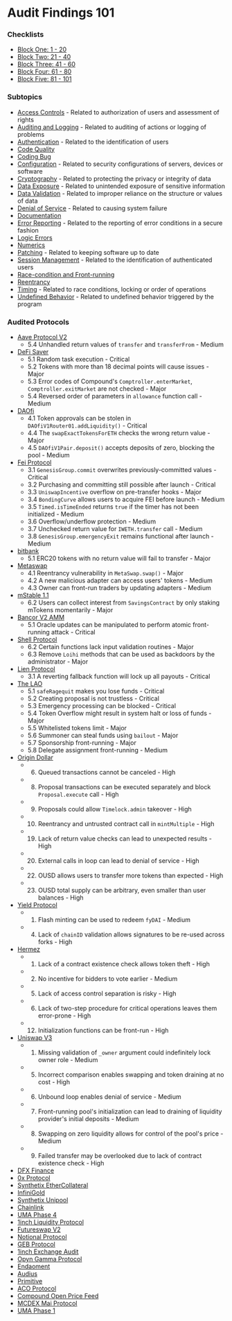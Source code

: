 # Audit Findings 101

### Checklists

- [Block One: 1 - 20](./checklist/block-one.md)
- [Block Two: 21 - 40](./checklist/block-two.md)
- [Block Three: 41 - 60](./checklist/block-three.md)
- [Block Four: 61 - 80](./checklist/block-four.md)
- [Block Five: 81 - 101](./checklist/block-five.md)

### Subtopics

- [Access Controls]() - Related to authorization of users and assessment of rights
- [Auditing and Logging]() - Related to auditing of actions or logging of problems
- [Authentication]() - Related to the identification of users
- [Code Quality]()
- [Coding Bug]()
- [Configuration]() - Related to security configurations of servers, devices or software
- [Cryptography]() - Related to protecting the privacy or integrity of data
- [Data Exposure]() - Related to unintended exposure of sensitive information
- [Data Validation]() - Related to improper reliance on the structure or values of data
- [Denial of Service]() - Related to causing system failure
- [Documentation]()
- [Error Reporting]() - Related to the reporting of error conditions in a secure fashion
- [Logic Errors]()
- [Numerics]()
- [Patching]() - Related to keeping software up to date
- [Session Management]() - Related to the identification of authenticated users
- [Race-condition and Front-running]()
- [Reentrancy]()
- [Timing]() - Related to race conditions, locking or order of operations
- [Undefined Behavior]() - Related to undefined behavior triggered by the program

### Audited Protocols

- [Aave Protocol V2](https://consensys.net/diligence/audits/2020/09/aave-protocol-v2/)
  - 5.4 Unhandled return values of `transfer` and `transferFrom` - Medium
- [DeFi Saver](https://consensys.net/diligence/audits/2021/03/defi-saver/)
  - 5.1 Random task execution - Critical
  - 5.2 Tokens with more than 18 decimal points will cause issues - Major
  - 5.3 Error codes of Compound's `Comptroller.enterMarket`, `Comptroller.exitMarket` are not checked - Major
  - 5.4 Reversed order of parameters in `allowance` function call - Medium
- [DAOfi](https://consensys.net/diligence/audits/2021/02/daofi/)
  - 4.1 Token approvals can be stolen in `DAOfiV1Router01.addLiquidity()` - Critical
  - 4.4 The `swapExactTokensForETH` checks the wrong return value - Major
  - 4.5 `DAOfiV1Pair.deposit()` accepts deposits of zero, blocking the pool - Medium
- [Fei Protocol](https://consensys.net/diligence/audits/2021/01/fei-protocol/)
  - 3.1 `GenesisGroup.commit` overwrites previously-committed values - Critical
  - 3.2 Purchasing and committing still possible after launch - Critical
  - 3.3 `UniswapIncentive` overflow on pre-transfer hooks - Major
  - 3.4 `BondingCurve` allows users to acquire FEI before launch - Medium
  - 3.5 `Timed.isTimeEnded` returns `true` if the timer has not been initialized - Medium
  - 3.6 Overflow/underflow protection - Medium
  - 3.7 Unchecked return value for `IWETH.transfer` call - Medium
  - 3.8 `GenesisGroup.emergencyExit` remains functional after launch - Medium
- [bitbank](https://consensys.net/diligence/audits/2020/11/bitbank/)
  - 5.1 ERC20 tokens with no return value will fail to transfer - Major
- [Metaswap](https://consensys.net/diligence/audits/2020/08/metaswap/)
  - 4.1 Reentrancy vulnerability in `MetaSwap.swap()` - Major
  - 4.2 A new malicious adapter can access users' tokens - Medium
  - 4.3 Owner can front-run traders by updating adapters - Medium
- [mStable 1.1](https://consensys.net/diligence/audits/2020/07/mstable-1.1/)
  - 6.2 Users can collect interest from `SavingsContract` by only staking mTokens momentarily - Major
- [Bancor V2 AMM](https://consensys.net/diligence/audits/2020/06/bancor-v2-amm-security-audit/)
  - 5.1 Oracle updates can be manipulated to perform atomic front-running attack - Critical
- [Shell Protocol](https://consensys.net/diligence/audits/2020/06/shell-protocol/)
  - 6.2 Certain functions lack input validation routines - Major
  - 6.3 Remove `Loihi` methods that can be used as backdoors by the administrator - Major
- [Lien Protocol](https://consensys.net/diligence/audits/2020/05/lien-protocol/)
  - 3.1 A reverting fallback function will lock up all payouts - Critical
- [The LAO](https://consensys.net/diligence/audits/2020/01/the-lao/)
  - 5.1 `safeRagequit` makes you lose funds - Critical
  - 5.2 Creating proposal is not trustless - Critical
  - 5.3 Emergency processing can be blocked - Critical
  - 5.4 Token Overflow might result in system halt or loss of funds - Major
  - 5.5 Whitelisted tokens limit - Major
  - 5.6 Summoner can steal funds using `bailout` - Major
  - 5.7 Sponsorship front-running - Major
  - 5.8 Delegate assignment front-running - Medium
- [Origin Dollar](https://github.com/trailofbits/publications/blob/master/reviews/OriginDollar.pdf)
  - 6. Queued transactions cannot be canceled - High
  - 8. Proposal transactions can be executed separately and block `Proposal.execute` call - High
  - 9. Proposals could allow `Timelock.admin` takeover - High
  - 10. Reentrancy and untrusted contract call in `mintMultiple` - High
  - 19. Lack of return value checks can lead to unexpected results - High
  - 20. External calls in loop can lead to denial of service - High
  - 22. OUSD allows users to transfer more tokens than expected - High
  - 23. OUSD total supply can be arbitrary, even smaller than user balances - High
- [Yield Protocol](https://github.com/trailofbits/publications/blob/master/reviews/YieldProtocol.pdf)
  - 1. Flash minting can be used to redeem `fyDAI` - Medium
  - 4. Lack of `chainID` validation allows signatures to be re-used across forks - High
- [Hermez](https://github.com/trailofbits/publications/blob/master/reviews/hermez.pdf)
  - 1. Lack of a contract existence check allows token theft - High
  - 2. No incentive for bidders to vote earlier - Medium
  - 5. Lack of access control separation is risky - High
  - 6. Lack of two-step procedure for critical operations leaves them error-prone - High
  - 12. Initialization functions can be front-run - High
- [Uniswap V3](https://github.com/Uniswap/v3-core/blob/main/audits/tob/audit.pdf)
  - 1. Missing validation of `_owner` argument could indefinitely lock owner role - Medium
  - 5. Incorrect comparison enables swapping and token draining at no cost - High
  - 6. Unbound loop enables denial of service - Medium
  - 7. Front-running pool's initialization can lead to draining of liquidity provider's initial deposits - Medium
  - 8. Swapping on zero liquidity allows for control of the pool's price - Medium
  - 9. Failed transfer may be overlooked due to lack of contract existence check - High
- [DFX Finance](https://github.com/dfx-finance/protocol/blob/main/audits/2021-05-03-Trail_of_Bits.pdf)
- [0x Protocol](https://github.com/trailofbits/publications/blob/master/reviews/0x-protocol.pdf)
- [Synthetix EtherCollateral](https://github.com/sigp/public-audits/blob/master/synthetix/ethercollateral/review.pdf)
- [InfiniGold](https://github.com/sigp/public-audits/blob/master/infinigold/review.pdf)
- [Synthetix Unipool](https://github.com/sigp/public-audits/blob/master/synthetix/unipool/review.pdf)
- [Chainlink](https://github.com/sigp/public-audits/blob/master/chainlink-1/review.pdf)
- [UMA Phase 4](https://blog.openzeppelin.com/uma-audit-phase-4/)
- [1inch Liquidity Protocol](https://blog.openzeppelin.com/1inch-liquidity-protocol-audit/)
- [Futureswap V2](https://blog.openzeppelin.com/futureswap-v2-audit/)
- [Notional Protocol](https://blog.openzeppelin.com/notional-audit/)
- [GEB Protocol](https://blog.openzeppelin.com/geb-protocol-audit/)
- [1inch Exchange Audit](https://blog.openzeppelin.com/1inch-exchange-audit/)
- [Opyn Gamma Protocol](https://blog.openzeppelin.com/opyn-gamma-protocol-audit/)
- [Endaoment](https://blog.openzeppelin.com/endaoment-audit/)
- [Audius](https://blog.openzeppelin.com/audius-contracts-audit/)
- [Primitive](https://blog.openzeppelin.com/primitive-audit/)
- [ACO Protocol](https://blog.openzeppelin.com/aco-protocol-audit/)
- [Compound Open Price Feed](https://blog.openzeppelin.com/compound-open-price-feed-uniswap-integration-audit/)
- [MCDEX Mai Protocol](https://blog.openzeppelin.com/mcdex-mai-protocol-audit/)
- [UMA Phase 1](https://blog.openzeppelin.com/uma-audit-phase-1/)
